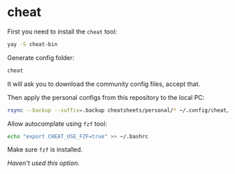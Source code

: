 # cheat

First you need to install the `cheat` tool:

```sh
yay -S cheat-bin
```

Generate config folder:
```sh
cheat
```
It will ask you to download the community config files, accept that.


Then apply the personal configs from this repository to the local PC:

```sh
rsync --backup --suffix=.backup cheatsheets/personal/* ~/.config/cheat/cheatsheets/personal/
```

Allow autocomplate using `fzf` tool:

```sh
echo "export CHEAT_USE_FZF=true" >> ~/.bashrc
```
Make sure `fzf` is installed.

_Haven't used this option._
